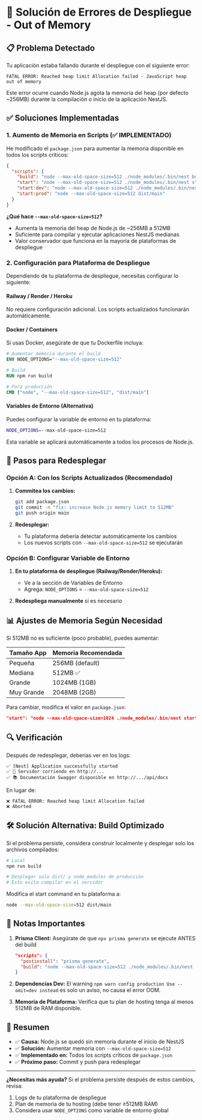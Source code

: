 # 🔧 Solución de Errores de Despliegue - Out of Memory

## 📋 Problema Detectado

Tu aplicación estaba fallando durante el despliegue con el siguiente error:

```
FATAL ERROR: Reached heap limit Allocation failed - JavaScript heap out of memory
```

Este error ocurre cuando Node.js agota la memoria del heap (por defecto ~256MB) durante la compilación o inicio de la aplicación NestJS.

## ✅ Soluciones Implementadas

### 1. Aumento de Memoria en Scripts (✅ IMPLEMENTADO)

He modificado el `package.json` para aumentar la memoria disponible en todos los scripts críticos:

```json
{
  "scripts": {
    "build": "node --max-old-space-size=512 ./node_modules/.bin/nest build",
    "start": "node --max-old-space-size=512 ./node_modules/.bin/nest start",
    "start:dev": "node --max-old-space-size=512 ./node_modules/.bin/nest start --watch",
    "start:prod": "node --max-old-space-size=512 dist/main"
  }
}
```

**¿Qué hace `--max-old-space-size=512`?**
- Aumenta la memoria del heap de Node.js de ~256MB a 512MB
- Suficiente para compilar y ejecutar aplicaciones NestJS medianas
- Valor conservador que funciona en la mayoría de plataformas de despliegue

### 2. Configuración para Plataforma de Despliegue

Dependiendo de tu plataforma de despliegue, necesitas configurar lo siguiente:

#### **Railway / Render / Heroku**

No requiere configuración adicional. Los scripts actualizados funcionarán automáticamente.

#### **Docker / Containers**

Si usas Docker, asegúrate de que tu Dockerfile incluya:

```dockerfile
# Aumentar memoria durante el build
ENV NODE_OPTIONS="--max-old-space-size=512"

# Build
RUN npm run build

# Para producción
CMD ["node", "--max-old-space-size=512", "dist/main"]
```

#### **Variables de Entorno (Alternativa)**

Puedes configurar la variable de entorno en tu plataforma:

```bash
NODE_OPTIONS=--max-old-space-size=512
```

Esta variable se aplicará automáticamente a todos los procesos de Node.js.

## 🚀 Pasos para Redesplegar

### Opción A: Con los Scripts Actualizados (Recomendado)

1. **Commitea los cambios:**
   ```bash
   git add package.json
   git commit -m "fix: increase Node.js memory limit to 512MB"
   git push origin main
   ```

2. **Redesplegar:**
   - Tu plataforma debería detectar automáticamente los cambios
   - Los nuevos scripts con `--max-old-space-size=512` se ejecutarán

### Opción B: Configurar Variable de Entorno

1. **En tu plataforma de despliegue (Railway/Render/Heroku):**
   - Ve a la sección de Variables de Entorno
   - Agrega: `NODE_OPTIONS` = `--max-old-space-size=512`

2. **Redespliega manualmente** si es necesario

## 📊 Ajustes de Memoria Según Necesidad

Si 512MB no es suficiente (poco probable), puedes aumentar:

| Tamaño App | Memoria Recomendada |
|------------|---------------------|
| Pequeña    | 256MB (default)     |
| Mediana    | 512MB ✅            |
| Grande     | 1024MB (1GB)        |
| Muy Grande | 2048MB (2GB)        |

Para cambiar, modifica el valor en `package.json`:
```json
"start": "node --max-old-space-size=1024 ./node_modules/.bin/nest start"
```

## 🔍 Verificación

Después de redesplegar, deberías ver en los logs:

```
✅ [Nest] Application successfully started
✅ 🚀 Servidor corriendo en http://...
✅ 📚 Documentación Swagger disponible en http://.../api/docs
```

En lugar de:
```
❌ FATAL ERROR: Reached heap limit Allocation failed
❌ Aborted
```

## 🛠️ Solución Alternativa: Build Optimizado

Si el problema persiste, considera construir localmente y desplegar solo los archivos compilados:

```bash
# Local
npm run build

# Desplegar solo dist/ y node_modules de producción
# Esto evita compilar en el servidor
```

Modifica el start command en tu plataforma a:
```bash
node --max-old-space-size=512 dist/main
```

## 📝 Notas Importantes

1. **Prisma Client:** Asegúrate de que `npx prisma generate` se ejecute ANTES del build
   ```json
   "scripts": {
     "postinstall": "prisma generate",
     "build": "node --max-old-space-size=512 ./node_modules/.bin/nest build"
   }
   ```

2. **Dependencias Dev:** El warning `npm warn config production Use --omit=dev instead` es solo un aviso, no causa el error OOM.

3. **Memoria de Plataforma:** Verifica que tu plan de hosting tenga al menos 512MB de RAM disponible.

## 🎯 Resumen

- ✅ **Causa:** Node.js se quedó sin memoria durante el inicio de NestJS
- ✅ **Solución:** Aumentar memoria con `--max-old-space-size=512`
- ✅ **Implementado en:** Todos los scripts críticos de `package.json`
- ✅ **Próximo paso:** Commit y push para redesplegar

---

**¿Necesitas más ayuda?** Si el problema persiste después de estos cambios, revisa:
1. Logs de tu plataforma de despliegue
2. Plan de memoria de tu hosting (debe tener ≥512MB RAM)
3. Considera usar `NODE_OPTIONS` como variable de entorno global
